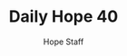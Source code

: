 ---
image: /assets/img/daily-hope-default-artwork.png
title: Daily Hope 40
number: 40
categories:
  - Daily Hope
author: Hope Staff
notes: Daily Hope 40
embed: >-
  <iframe style="border-radius:12px" src="https://open.spotify.com/embed/episode/1aZUrhTCWiHTE71j2E0KTd?utm_source=generator" width="100%" height="152" frameBorder="0" allowfullscreen="" allow="autoplay; clipboard-write; encrypted-media; fullscreen; picture-in-picture" loading="lazy"></iframe>
---